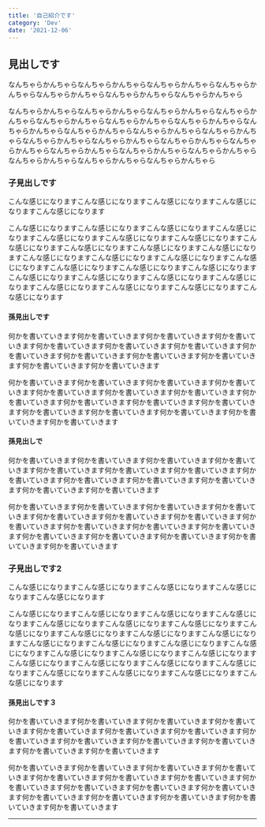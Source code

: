 ```yaml
---
title: '自己紹介です'
category: 'Dev'
date: '2021-12-06'
---
```


## 見出しです

なんちゃらかんちゃらなんちゃらかんちゃらなんちゃらかんちゃらなんちゃらかんちゃらなんちゃらかんちゃらなんちゃらかんちゃらなんちゃらかんちゃら

なんちゃらかんちゃらなんちゃらかんちゃらなんちゃらかんちゃらなんちゃらかんちゃらなんちゃらかんちゃらなんちゃらかんちゃらなんちゃらかんちゃらなんちゃらかんちゃらなんちゃらかんちゃらなんちゃらかんちゃらなんちゃらかんちゃらなんちゃらかんちゃらなんちゃらかんちゃらなんちゃらかんちゃらなんちゃらかんちゃらなんちゃらかんちゃらなんちゃらかんちゃらなんちゃらかんちゃらなんちゃらかんちゃらなんちゃらかんちゃらなんちゃらかんちゃら

### 子見出しです

こんな感じになりますこんな感じになりますこんな感じになりますこんな感じになりますこんな感じになります

こんな感じになりますこんな感じになりますこんな感じになりますこんな感じになりますこんな感じになりますこんな感じになりますこんな感じになりますこんな感じになりますこんな感じになりますこんな感じになりますこんな感じになりますこんな感じになりますこんな感じになりますこんな感じになりますこんな感じになりますこんな感じになりますこんな感じになりますこんな感じになりますこんな感じになりますこんな感じになりますこんな感じになりますこんな感じになりますこんな感じになりますこんな感じになりますこんな感じになりますこんな感じになります

#### 孫見出しです

何かを書いていきます何かを書いていきます何かを書いていきます何かを書いていきます何かを書いていきます何かを書いていきます何かを書いていきます何かを書いていきます何かを書いていきます何かを書いていきます何かを書いていきます何かを書いていきます何かを書いていきます

何かを書いていきます何かを書いていきます何かを書いていきます何かを書いていきます何かを書いていきます何かを書いていきます何かを書いていきます何かを書いていきます何かを書いていきます何かを書いていきます何かを書いていきます何かを書いていきます何かを書いていきます何かを書いていきます何かを書いていきます何かを書いていきます

#### 孫見出しで

何かを書いていきます何かを書いていきます何かを書いていきます何かを書いていきます何かを書いていきます何かを書いていきます何かを書いていきます何かを書いていきます何かを書いていきます何かを書いていきます何かを書いていきます何かを書いていきます何かを書いていきます

何かを書いていきます何かを書いていきます何かを書いていきます何かを書いていきます何かを書いていきます何かを書いていきます何かを書いていきます何かを書いていきます何かを書いていきます何かを書いていきます何かを書いていきます何かを書いていきます何かを書いていきます何かを書いていきます何かを書いていきます何かを書いていきます

### 子見出しです2

こんな感じになりますこんな感じになりますこんな感じになりますこんな感じになりますこんな感じになります

こんな感じになりますこんな感じになりますこんな感じになりますこんな感じになりますこんな感じになりますこんな感じになりますこんな感じになりますこんな感じになりますこんな感じになりますこんな感じになりますこんな感じになりますこんな感じになりますこんな感じになりますこんな感じになりますこんな感じになりますこんな感じになりますこんな感じになりますこんな感じになりますこんな感じになりますこんな感じになりますこんな感じになりますこんな感じになりますこんな感じになりますこんな感じになりますこんな感じになりますこんな感じになります

#### 孫見出しです３

何かを書いていきます何かを書いていきます何かを書いていきます何かを書いていきます何かを書いていきます何かを書いていきます何かを書いていきます何かを書いていきます何かを書いていきます何かを書いていきます何かを書いていきます何かを書いていきます何かを書いていきます

何かを書いていきます何かを書いていきます何かを書いていきます何かを書いていきます何かを書いていきます何かを書いていきます何かを書いていきます何かを書いていきます何かを書いていきます何かを書いていきます何かを書いていきます何かを書いていきます何かを書いていきます何かを書いていきます何かを書いていきます何かを書いていきます

---
